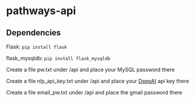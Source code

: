 # pathways-api

## Dependencies

Flask: `pip install flask`

flask_mysqldb: `pip install flask_mysqldb`

Create a file pw.txt under /api and place your MySQL password there

Create a file nlp_api_key.txt under /api and place your [DeepAI](https://deepai.org/machine-learning-model/sentiment-analysis) api key there

Create a file email_pw.txt under /api and place the gmail password there
